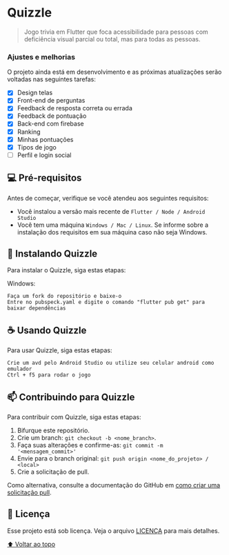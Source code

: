 # Quizzle

<!---Esses são exemplos. Veja https://shields.io para outras pessoas ou para personalizar este conjunto de escudos. Você pode querer incluir dependências, status do projeto e informações de licença aqui--->

> Jogo trivia em Flutter que foca acessibilidade para pessoas com deficiência visual parcial ou total, mas para todas as pessoas.

### Ajustes e melhorias

O projeto ainda está em desenvolvimento e as próximas atualizações serão voltadas nas seguintes tarefas:

- [x] Design telas
- [x] Front-end de perguntas
- [x] Feedback de resposta correta ou errada
- [x] Feedback de pontuação
- [x] Back-end com firebase
- [x] Ranking
- [x] Minhas pontuações
- [x] Tipos de jogo
- [ ] Perfil e login social

## 💻 Pré-requisitos

Antes de começar, verifique se você atendeu aos seguintes requisitos:
<!---Estes são apenas requisitos de exemplo. Adicionar, duplicar ou remover conforme necessário--->
* Você instalou a versão mais recente de `Flutter / Node / Android Studio`
* Você tem uma máquina `Windows / Mac / Linux`. Se informe sobre a instalação dos requisitos em sua máquina caso não seja Windows.

## 🚀 Instalando Quizzle

Para instalar o Quizzle, siga estas etapas:

Windows:
```
Faça um fork do repositório e baixe-o
Entre no pubspeck.yaml e digite o comando "flutter pub get" para baixar dependências
```

## ☕ Usando Quizzle

Para usar Quizzle, siga estas etapas:

```
Crie um avd pelo Android Studio ou utilize seu celular android como emulador
Ctrl + f5 para rodar o jogo
```

## 📫 Contribuindo para Quizzle
<!---Se o seu README for longo ou se você tiver algum processo ou etapas específicas que deseja que os contribuidores sigam, considere a criação de um arquivo CONTRIBUTING.md separado--->
Para contribuir com Quizzle, siga estas etapas:

1. Bifurque este repositório.
2. Crie um branch: `git checkout -b <nome_branch>`.
3. Faça suas alterações e confirme-as: `git commit -m '<mensagem_commit>'`
4. Envie para o branch original: `git push origin <nome_do_projeto> / <local>`
5. Crie a solicitação de pull.

Como alternativa, consulte a documentação do GitHub em [como criar uma solicitação pull](https://help.github.com/en/github/collaborating-with-issues-and-pull-requests/creating-a-pull-request).

## 📝 Licença

Esse projeto está sob licença. Veja o arquivo [LICENÇA](LICENSE.md) para mais detalhes.

[⬆ Voltar ao topo](#nome-do-projeto)<br>
